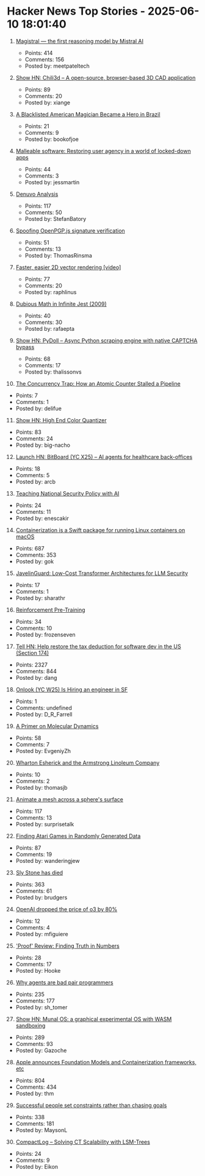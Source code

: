 # Hacker News Top Stories - 2025-06-10 18:01:40

1. [Magistral — the first reasoning model by Mistral AI](https://mistral.ai/news/magistral)
   - Points: 414
   - Comments: 156
   - Posted by: meetpateltech

2. [Show HN: Chili3d – A open-source, browser-based 3D CAD application](undefined)
   - Points: 89
   - Comments: 20
   - Posted by: xiange

3. [A Blacklisted American Magician Became a Hero in Brazil](https://www.wsj.com/lifestyle/careers/magician-brazil-national-celebrity-d31f547a)
   - Points: 21
   - Comments: 9
   - Posted by: bookofjoe

4. [Malleable software: Restoring user agency in a world of locked-down apps](https://www.inkandswitch.com/essay/malleable-software/)
   - Points: 44
   - Comments: 3
   - Posted by: jessmartin

5. [Denuvo Analysis](https://connorjaydunn.github.io/blog/posts/denuvo-analysis/)
   - Points: 117
   - Comments: 50
   - Posted by: StefanBatory

6. [Spoofing OpenPGP.js signature verification](https://codeanlabs.com/blog/research/cve-2025-47934-spoofing-openpgp-js-signatures/)
   - Points: 51
   - Comments: 13
   - Posted by: ThomasRinsma

7. [Faster, easier 2D vector rendering [video]](https://www.youtube.com/watch?v=_sv8K190Zps)
   - Points: 77
   - Comments: 20
   - Posted by: raphlinus

8. [Dubious Math in Infinite Jest (2009)](https://www.thehowlingfantods.com/dfw/dubious-math-in-infinite-jest.html)
   - Points: 40
   - Comments: 30
   - Posted by: rafaepta

9. [Show HN: PyDoll – Async Python scraping engine with native CAPTCHA bypass](https://github.com/autoscrape-labs/pydoll)
   - Points: 68
   - Comments: 17
   - Posted by: thalissonvs

10. [The Concurrency Trap: How an Atomic Counter Stalled a Pipeline](https://www.conviva.com/platform/the-concurrency-trap-how-an-atomic-counter-stalled-a-pipeline/)
   - Points: 7
   - Comments: 1
   - Posted by: delifue

11. [Show HN: High End Color Quantizer](https://github.com/big-nacho/patolette)
   - Points: 83
   - Comments: 24
   - Posted by: big-nacho

12. [Launch HN: BitBoard (YC X25) – AI agents for healthcare back-offices](undefined)
   - Points: 18
   - Comments: 5
   - Posted by: arcb

13. [Teaching National Security Policy with AI](https://steveblank.com/2025/06/10/teaching-national-security-policy-with-ai/)
   - Points: 24
   - Comments: 11
   - Posted by: enescakir

14. [Containerization is a Swift package for running Linux containers on macOS](https://github.com/apple/containerization)
   - Points: 687
   - Comments: 353
   - Posted by: gok

15. [JavelinGuard: Low-Cost Transformer Architectures for LLM Security](https://arxiv.org/abs/2506.07330)
   - Points: 17
   - Comments: 1
   - Posted by: sharathr

16. [Reinforcement Pre-Training](https://arxiv.org/abs/2506.08007)
   - Points: 34
   - Comments: 10
   - Posted by: frozenseven

17. [Tell HN: Help restore the tax deduction for software dev in the US (Section 174)](undefined)
   - Points: 2327
   - Comments: 844
   - Posted by: dang

18. [Onlook (YC W25) Is Hiring an engineer in SF](undefined)
   - Points: 1
   - Comments: undefined
   - Posted by: D_R_Farrell

19. [A Primer on Molecular Dynamics](https://www.owlposting.com/p/a-primer-on-molecular-dynamics)
   - Points: 58
   - Comments: 7
   - Posted by: EvgeniyZh

20. [Wharton Esherick and the Armstrong Linoleum Company](https://whartonesherickmuseum.org/wharton-esherick-and-armstrong-linoleum/)
   - Points: 10
   - Comments: 2
   - Posted by: thomasjb

21. [Animate a mesh across a sphere's surface](https://garden.bradwoods.io/notes/javascript/three-js/animate-a-mesh-on-a-spheres-surface)
   - Points: 117
   - Comments: 13
   - Posted by: surprisetalk

22. [Finding Atari Games in Randomly Generated Data](https://bbenchoff.github.io/pages/FiniteAtari.html)
   - Points: 87
   - Comments: 19
   - Posted by: wanderingjew

23. [Sly Stone has died](https://abcnews.go.com/US/sly-stone-pioneering-leader-funk-band-sly-family/story?id=122666345)
   - Points: 363
   - Comments: 61
   - Posted by: brudgers

24. [OpenAI dropped the price of o3 by 80%](https://twitter.com/sama/status/1932434606558462459)
   - Points: 12
   - Comments: 4
   - Posted by: mfiguiere

25. ['Proof' Review: Finding Truth in Numbers](https://www.wsj.com/arts-culture/books/proof-review-finding-truth-in-numbers-b9779228)
   - Points: 28
   - Comments: 17
   - Posted by: Hooke

26. [Why agents are bad pair programmers](https://justin.searls.co/posts/why-agents-are-bad-pair-programmers/)
   - Points: 235
   - Comments: 177
   - Posted by: sh_tomer

27. [Show HN: Munal OS: a graphical experimental OS with WASM sandboxing](https://github.com/Askannz/munal-os)
   - Points: 289
   - Comments: 93
   - Posted by: Gazoche

28. [Apple announces Foundation Models and Containerization frameworks, etc](https://www.apple.com/newsroom/2025/06/apple-supercharges-its-tools-and-technologies-for-developers/)
   - Points: 804
   - Comments: 434
   - Posted by: thm

29. [Successful people set constraints rather than chasing goals](https://www.joanwestenberg.com/smart-people-dont-chase-goals-they-create-limits/)
   - Points: 338
   - Comments: 181
   - Posted by: MaysonL

30. [CompactLog – Solving CT Scalability with LSM-Trees](https://github.com/Barre/compact_log)
   - Points: 24
   - Comments: 9
   - Posted by: Eikon

